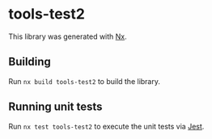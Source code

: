 # tools-test2

This library was generated with [Nx](https://nx.dev).

## Building

Run `nx build tools-test2` to build the library.

## Running unit tests

Run `nx test tools-test2` to execute the unit tests via [Jest](https://jestjs.io).
